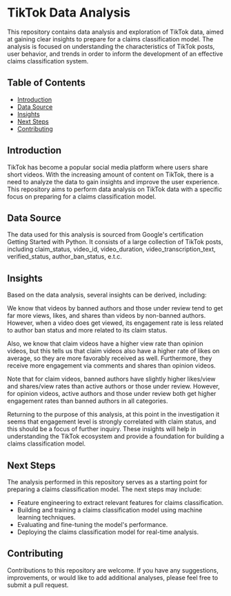 # TikTok Data Analysis

This repository contains data analysis and exploration of TikTok data, aimed at gaining clear insights to prepare for a claims classification model. The analysis is focused on understanding the characteristics of TikTok posts, user behavior, and trends in order to inform the development of an effective claims classification system.

## Table of Contents

- [Introduction](#introduction)
- [Data Source](#data-source)
- [Insights](#insights)
- [Next Steps](#next-steps)
- [Contributing](#contributing)

## Introduction

TikTok has become a popular social media platform where users share short videos. With the increasing amount of content on TikTok, there is a need to analyze the data to gain insights and improve the user experience. This repository aims to perform data analysis on TikTok data with a specific focus on preparing for a claims classification model.

## Data Source

The data used for this analysis is sourced from Google's certification Getting Started with Python. It consists of a large collection of TikTok posts, including claim_status, video_id, video_duration, video_transcription_text, verified_status, author_ban_status, e.t.c.

## Insights

Based on the data analysis, several insights can be derived, including:

We know that videos by banned authors and those under review tend to get far more views,
likes, and shares than videos by non-banned authors. However, when a video does get viewed, its
engagement rate is less related to author ban status and more related to its claim status.

Also, we know that claim videos have a higher view rate than opinion videos, but this tells us that
claim videos also have a higher rate of likes on average, so they are more favorably received as well. Furthermore, they receive more engagement via comments and shares than opinion videos.

Note that for claim videos, banned authors have slightly higher likes/view and shares/view rates
than active authors or those under review. However, for opinion videos, active authors and those
under review both get higher engagement rates than banned authors in all categories.

Returning to the purpose of this analysis, at this point in the investigation it seems that engagement level is
strongly correlated with claim status, and this should be a focus of further inquiry.
These insights will help in understanding the TikTok ecosystem and provide a foundation for building a claims classification model.

## Next Steps

The analysis performed in this repository serves as a starting point for preparing a claims classification model. The next steps may include:

- Feature engineering to extract relevant features for claims classification.
- Building and training a claims classification model using machine learning techniques.
- Evaluating and fine-tuning the model's performance.
- Deploying the claims classification model for real-time analysis.

## Contributing

Contributions to this repository are welcome. If you have any suggestions, improvements, or would like to add additional analyses, please feel free to submit a pull request.
